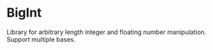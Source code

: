 # BigInt
Library for arbitrary length integer and floating number manipulation. Support multiple bases. 
